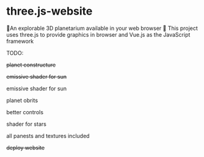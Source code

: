 # three.js-website
🌌An explorable 3D planetarium available in your web browser 🌌 This project uses three.js to provide graphics in browser and Vue.js as the JavaScript framework


TODO:

~~planet constructure~~

~~emissive shader for sun~~

emissive shader for sun

planet obrits

better controls

shader for stars

all panests and textures included

~~deploy website~~

